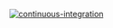 [![continuous-integration](https://github.com/mrchepel/java-project-71/actions/workflows/continuous-integration.yml/badge.svg?branch=main)](https://github.com/mrchepel/java-project-71/actions/workflows/continuous-integration.yml)